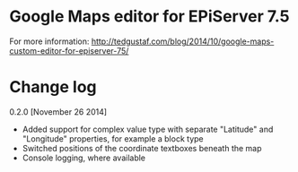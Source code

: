 Google Maps editor for EPiServer 7.5
====================================

For more information: http://tedgustaf.com/blog/2014/10/google-maps-custom-editor-for-episerver-75/

Change log
==========

0.2.0 [November 26 2014]
* Added support for complex value type with separate "Latitude" and "Longitude" properties, for example a block type
* Switched positions of the coordinate textboxes beneath the map
* Console logging, where available
